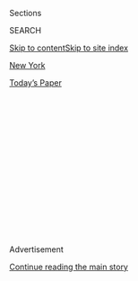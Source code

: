 <div id="app">

<div>

<div>

<div>

<div class="NYTAppHideMasthead css-1q2w90k e1suatyy0">

<div class="section css-ui9rw0 e1suatyy2">

<div class="css-eph4ug er09x8g0">

<div class="css-6n7j50">

</div>

<span class="css-1dv1kvn">Sections</span>

<div class="css-10488qs">

<span class="css-1dv1kvn">SEARCH</span>

</div>

[Skip to content](#site-content)[Skip to site index](#site-index)

</div>

<div id="masthead-section-label" class="css-1wr3we4 eaxe0e00">

[New
York](https://www.nytimes3xbfgragh.onion/section/nyregion)

</div>

<div class="css-10698na e1huz5gh0">

</div>

</div>

<div id="masthead-bar-one" class="section hasLinks css-15hmgas e1csuq9d3">

<div class="css-uqyvli e1csuq9d0">

</div>

<div class="css-1uqjmks e1csuq9d1">

</div>

<div class="css-9e9ivx">

[](https://myaccount.nytimes3xbfgragh.onion/auth/login?response_type=cookie&client_id=vi)

</div>

<div class="css-1bvtpon e1csuq9d2">

[Today’s
Paper](https://www.nytimes3xbfgragh.onion/section/todayspaper)

</div>

</div>

</div>

</div>

<div data-aria-hidden="false">

<div id="site-content" data-role="main">

<div>

<div class="css-1aor85t" style="opacity:0.000000001;z-index:-1;visibility:hidden">

<div class="css-1hqnpie">

<div class="css-epjblv">

<span class="css-17xtcya">[New
York](/section/nyregion)</span><span class="css-x15j1o">|</span><span class="css-fwqvlz">Manhattan
D.A. Subpoenas Trump Organization Over Stormy Daniels Hush
Money</span>

</div>

<div class="css-k008qs">

<div class="css-1iwv8en">

<span class="css-18z7m18"></span>

<div>

</div>

</div>

<span class="css-1n6z4y">https://nyti.ms/337dfVc</span>

<div class="css-1705lsu">

<div class="css-4xjgmj">

<div class="css-4skfbu" data-role="toolbar" data-aria-label="Social Media Share buttons, Save button, and Comments Panel with current comment count" data-testid="share-tools">

  - 
  - 
  - 
  - 
    
    <div class="css-6n7j50">
    
    </div>

  - 
  - 

</div>

</div>

</div>

</div>

</div>

</div>

<div id="NYT_TOP_BANNER_REGION" class="css-13pd83m">

</div>

<div id="top-wrapper" class="css-1sy8kpn">

<div id="top-slug" class="css-l9onyx">

Advertisement

</div>

[Continue reading the main
story](#after-top)

<div class="ad top-wrapper" style="text-align:center;height:100%;display:block;min-height:250px">

<div id="top" class="place-ad" data-position="top" data-size-key="top">

</div>

</div>

<div id="after-top">

</div>

</div>

<div>

<div id="sponsor-wrapper" class="css-1hyfx7x">

<div id="sponsor-slug" class="css-19vbshk">

Supported by

</div>

[Continue reading the main
story](#after-sponsor)

<div id="sponsor" class="ad sponsor-wrapper" style="text-align:center;height:100%;display:block">

</div>

<div id="after-sponsor">

</div>

</div>

<div class="css-186x18t">

</div>

<div class="css-1vkm6nb ehdk2mb0">

# Manhattan D.A. Subpoenas Trump Organization Over Stormy Daniels Hush Money

</div>

Cyrus R. Vance Jr., the Manhattan district attorney, is reviving an
investigation into payments made to two women during the 2016 campaign.

<div class="css-79elbk" data-testid="photoviewer-wrapper">

<div class="css-z3e15g" data-testid="photoviewer-wrapper-hidden">

</div>

<div class="css-1a48zt4 ehw59r15" data-testid="photoviewer-children">

![<span class="css-16f3y1r e13ogyst0" data-aria-hidden="true">A $130,000
hush-money payment given to Stormy Daniels, a pornographic film actress
who said she had an affair with President Trump, is at the center of a
new
inquiry.</span><span class="css-cnj6d5 e1z0qqy90" itemprop="copyrightHolder"><span class="css-1ly73wi e1tej78p0">Credit...</span><span><span>Mary
Altaffer/Associated
Press</span></span></span>](https://static01.graylady3jvrrxbe.onion/images/2019/08/01/nyregion/01nytrump/merlin_158720928_93acde3c-93fb-4a53-b047-d40ced6d446c-articleLarge.jpg?quality=75&auto=webp&disable=upscale)

</div>

</div>

<div class="css-18e8msd">

<div class="css-vp77d3 epjyd6m0">

<div class="css-1baulvz">

By [<span class="css-1baulvz" itemprop="name">Ben
Protess</span>](https://www.nytimes3xbfgragh.onion/by/ben-protess) and
[<span class="css-1baulvz last-byline" itemprop="name">William K.
Rashbaum</span>](https://www.nytimes3xbfgragh.onion/by/william-k-rashbaum)

</div>

</div>

  - Aug. 1,
    2019

  - 
    
    <div class="css-4xjgmj">
    
    <div class="css-d8bdto" data-role="toolbar" data-aria-label="Social Media Share buttons, Save button, and Comments Panel with current comment count" data-testid="share-tools">
    
      - 
      - 
      - 
      - 
        
        <div class="css-6n7j50">
        
        </div>
    
      - 
      - 
    
    </div>
    
    </div>

</div>

</div>

<div class="section meteredContent css-1r7ky0e" name="articleBody" itemprop="articleBody">

<div class="css-1fanzo5 StoryBodyCompanionColumn">

<div class="css-53u6y8">

*\[What you need to know to start the day:* [*Get New York Today in your
inbox.*](https://www.nytimes3xbfgragh.onion/newsletters/newyorktoday?module=inline)*\]*

State prosecutors in Manhattan subpoenaed President Trump’s family
business on Thursday, reviving an investigation into the company’s role
in hush-money payments made during the 2016 presidential campaign,
according to people briefed on the matter.

The subpoena, issued by the Manhattan district attorney’s office,
demanded the Trump Organization provide documents related to money that
had been used to buy the silence of Stormy Daniels, a pornographic film
actress who said she had an affair with Mr. Trump.

The inquiry from the district attorney’s office, which is in early
stages, is examining whether any senior executives at the company filed
false business records about the hush money, which would be a state
crime, the people said.

</div>

</div>

<div>

</div>

<div class="css-1fanzo5 StoryBodyCompanionColumn">

<div class="css-53u6y8">

Marc L. Mukasey, an attorney for the Trump Organization, called the
inquiry a “political hit job.”

“It’s just harassment of the president, his family and his business,
using subpoenas as weapons. We will respond as appropriate,” Mr. Mukasey
said.

</div>

</div>

<div class="css-1fanzo5 StoryBodyCompanionColumn">

<div class="css-53u6y8">

The investigation will focus on a $130,000 payment [Michael D.
Cohen,](https://www.nytimes3xbfgragh.onion/2018/12/12/nyregion/michael-cohen-sentence-trump.html?module=inline)
the president’s lawyer and fixer at the time, gave Ms. Daniels. Mr.
Cohen also helped arrange for a tabloid media company to pay the Playboy
model Karen McDougal, a second woman who said she had had an affair with
the president. The disclosure of the payments ignited a scandal that
threatened to derail the Trump presidency.

The Manhattan district attorney’s office on Thursday separately
subpoenaed the media company, American Media Inc., the publisher of the
National Enquirer.

The subpoenas from Cyrus R. Vance Jr., the Manhattan district attorney,
came only weeks after[the Trump Organization had appeared to fend off
federal scrutiny of the same
payments.](https://www.nytimes3xbfgragh.onion/2019/07/18/nyregion/stormy-daniels-michael-cohen-documents.html)

The United States attorney’s office in Manhattan, which charged Mr.
Cohen last year with campaign finance violations in the hush-money case,
revealed in a court filing last month that prosecutors had “effectively
concluded” their inquiry, signaling that it was unlikely they would file
additional charges.

</div>

</div>

<div class="css-1fanzo5 StoryBodyCompanionColumn">

<div class="css-53u6y8">

But state law makes it a crime to falsify business records, offering the
Manhattan district attorney’s office another avenue.

The Trump Organization reimbursed Mr. Cohen for his payment to Ms.
Daniels. State prosecutors are examining whether the company — and any
of its senior executives — then falsely listed the reimbursement as a
legal expense, the people briefed on the matter said.

Following the groundwork laid in the federal investigation, the district
attorney’s office is expected to scrutinize the senior ranks of the
company, although it is unclear whether the inquiry will reach the
president. [Mr. Trump has denied the affairs and any
wrongdoing.](https://www.nytimes3xbfgragh.onion/2018/05/04/us/politics/trump-hush-payment-stormy-daniels.html?module=inline)

While Mr. Cohen has said he arranged the hush-money at the direction of
Mr. Trump — and federal prosecutors have since repeated that accusation
in court papers — less is publicly known about the president’s role.
[Mr. Cohen is currently serving a three-year prison sentence in
Otisville,
N.Y.](https://www.nytimes3xbfgragh.onion/2018/12/12/nyregion/michael-cohen-sentence-trump.html?module=inline)

A spokesman for American Media Inc., the media company that was
subpoenaed, did not respond to a request for comment. The company bought
the rights to Ms. McDougal’s story of an affair with Mr. Trump and never
ran the story. The company, whose leader was friends with Mr. Trump,
cooperated with the federal investigation and received a nonprosecution
agreement.

The district attorney’s office initially considered mounting the inquiry
nearly a year ago, after Mr. Cohen pleaded guilty. Mr. Vance’s office
paused at the request of the federal prosecutors.

Mr. Vance’s latest foray into the hush-money case could present a legal
and political quandary.

Mr. Trump’s lawyers will try to portray Mr. Vance, a Democrat, as
leading a partisan attack. Earlier this year, similar criticism was
leveled by a lawyer for [Paul J. Manafort, Mr. Trump’s former campaign
chairman](https://www.nytimes3xbfgragh.onion/2019/03/13/us/politics/paul-manafort-sentencing.html).
After Mr. Manafort was convicted of federal crimes, Mr. Vance’s office
charged him with state felonies in hopes he would still face prison if
he received a presidential pardon.

</div>

</div>

<div class="css-1fanzo5 StoryBodyCompanionColumn">

<div class="css-53u6y8">

Still, if Mr. Vance declined to bring charges in the hush-money case,
the decision could fuel criticism that he has pulled punches with the
Trump family. His office previously declined to charge two of Mr.
Trump’s children, Ivanka Trump and Donald Trump Jr., who were under
criminal investigation in 2012 over allegations that they misled buyers
interested in the Trump SoHo hotel-condominium project.

A spokeswoman for Mr. Vance declined to comment on Thursday’s subpoenas.

Even if the new investigation ultimately leads to charges, state law
would limit the severity of the punishment. A charge of filing false
business records could amount to a misdemeanor. It becomes a felony only
if prosecutors can prove that the filing was done to commit or conceal
another crime.

It is unclear whether, under the law, the state prosecutors can cite the
federal campaign finance violations as the other crime.

Maggie Haberman contributed reporting.

</div>

</div>

<div>

</div>

</div>

<div>

</div>

<div>

</div>

<div>

</div>

<div>

<div id="bottom-wrapper" class="css-1ede5it">

<div id="bottom-slug" class="css-l9onyx">

Advertisement

</div>

[Continue reading the main
story](#after-bottom)

<div id="bottom" class="ad bottom-wrapper" style="text-align:center;height:100%;display:block;min-height:90px">

</div>

<div id="after-bottom">

</div>

</div>

</div>

</div>

</div>

## Site Index

<div>

</div>

## Site Information Navigation

  - [© <span>2020</span> <span>The New York Times
    Company</span>](https://help.nytimes3xbfgragh.onion/hc/en-us/articles/115014792127-Copyright-notice)

<!-- end list -->

  - [NYTCo](https://www.nytco.com/)
  - [Contact
    Us](https://help.nytimes3xbfgragh.onion/hc/en-us/articles/115015385887-Contact-Us)
  - [Work with us](https://www.nytco.com/careers/)
  - [Advertise](https://nytmediakit.com/)
  - [T Brand Studio](http://www.tbrandstudio.com/)
  - [Your Ad
    Choices](https://www.nytimes3xbfgragh.onion/privacy/cookie-policy#how-do-i-manage-trackers)
  - [Privacy](https://www.nytimes3xbfgragh.onion/privacy)
  - [Terms of
    Service](https://help.nytimes3xbfgragh.onion/hc/en-us/articles/115014893428-Terms-of-service)
  - [Terms of
    Sale](https://help.nytimes3xbfgragh.onion/hc/en-us/articles/115014893968-Terms-of-sale)
  - [Site
    Map](https://spiderbites.nytimes3xbfgragh.onion)
  - [Help](https://help.nytimes3xbfgragh.onion/hc/en-us)
  - [Subscriptions](https://www.nytimes3xbfgragh.onion/subscription?campaignId=37WXW)

</div>

</div>

</div>

</div>
